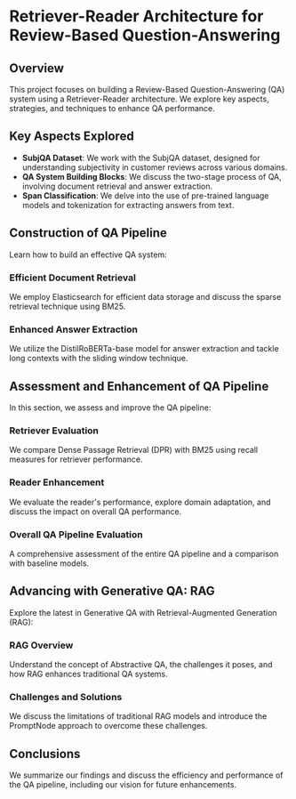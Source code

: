 # Retriever-Reader Architecture for Review-Based Question-Answering

## Overview
This project focuses on building a Review-Based Question-Answering (QA) system using a Retriever-Reader architecture. We explore key aspects, strategies, and techniques to enhance QA performance.

## Key Aspects Explored
- **SubjQA Dataset**: We work with the SubjQA dataset, designed for understanding subjectivity in customer reviews across various domains.
- **QA System Building Blocks**: We discuss the two-stage process of QA, involving document retrieval and answer extraction.
- **Span Classification**: We delve into the use of pre-trained language models and tokenization for extracting answers from text.

## Construction of QA Pipeline
Learn how to build an effective QA system:

### Efficient Document Retrieval
We employ Elasticsearch for efficient data storage and discuss the sparse retrieval technique using BM25.

### Enhanced Answer Extraction
We utilize the DistilRoBERTa-base model for answer extraction and tackle long contexts with the sliding window technique.

## Assessment and Enhancement of QA Pipeline
In this section, we assess and improve the QA pipeline:

### Retriever Evaluation
We compare Dense Passage Retrieval (DPR) with BM25 using recall measures for retriever performance.

### Reader Enhancement
We evaluate the reader's performance, explore domain adaptation, and discuss the impact on overall QA performance.

### Overall QA Pipeline Evaluation
A comprehensive assessment of the entire QA pipeline and a comparison with baseline models.

## Advancing with Generative QA: RAG
Explore the latest in Generative QA with Retrieval-Augmented Generation (RAG):

### RAG Overview
Understand the concept of Abstractive QA, the challenges it poses, and how RAG enhances traditional QA systems.

### Challenges and Solutions
We discuss the limitations of traditional RAG models and introduce the PromptNode approach to overcome these challenges.

## Conclusions
We summarize our findings and discuss the efficiency and performance of the QA pipeline, including our vision for future enhancements.
